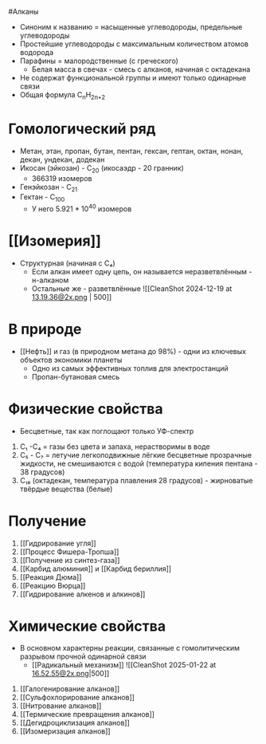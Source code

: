 #Алканы
- Синоним к названию = насыщенные углеводороды, предельные углеводороды
- Простейшие углеводороды с максимальным количеством атомов водорода
- Парафины = малородственные (с греческого)
	- Белая масса в свечах - смесь с алканов, начиная с октадекана
- Не содержат функциональной группы и имеют только одинарные связи
- Общая формула C<sub>n</sub>H<sub>2n+2</sub>
# Гомологический ряд
- Метан, этан, пропан, бутан, пентан, гексан, гептан, октан, нонан, декан, ундекан, додекан
- Икосан (эйкозан) - С<sub>20</sub> (икосаэдр - 20 гранник)
	- 366319 изомеров 
- Генэйкозан - C<sub>21</sub>
- Гектан - С<sub>100</sub>
	- У него 5.921 * 10<sup>40</sup> изомеров
# [[Изомерия]] 
- Структурная (начиная с С₄)
	- Если алкан имеет одну цепь, он называется неразветвлённым - н-алканом
	- Остальные же - разветвлённые
![[CleanShot 2024-12-19 at 13.19.36@2x.png | 500]]
# В природе
- [[Нефть]] и газ (в природном метана до 98%) - одни из ключевых объектов экономики планеты
	- Одно из самых эффективных топлив для электростанций 
	- Пропан-бутановая смесь
# Физические свойства
- Бесцветные, так как поглощают только УФ-спектр 
1) С₁ -С₄ = газы без цвета и запаха, нерастворимы в воде
2) C₅ - C₇ = летучие легкоподвижные лёгкие бесцветные прозрачные жидкости, не смешиваются с водой (температура кипения пентана - 38 градусов)
3) С₁₈ (октадекан, температура плавления 28 градусов) - жирноватые твёрдые вещества (белые)
# Получение 
1. [[Гидрирование угля]]
2. [[Процесс Фишера-Тропша]] 
3. [[Получение из синтез-газа]]
4. [[Карбид алюминия]] и [[Карбид бериллия]] 
5. [[Реакция Дюма]]  
6. [[Реакцию Вюрца]]
7. [[Гидрирование алкенов и алкинов]]
# Химические свойства
- В основном характерны реакции, связанные с гомолитическим разрывом прочной одинарной связи 
	- [[Радикальный механизм]]
![[CleanShot 2025-01-22 at 16.52.55@2x.png|500]]
1. [[Галогенирование алканов]] 
2. [[Сульфохлорирование алканов]]
3. [[Нитрование алканов]] 
4. [[Термические превращения алканов]] 
5. [[Дегидроциклизация алканов]] 
6. [[Изомеризация алканов]] 